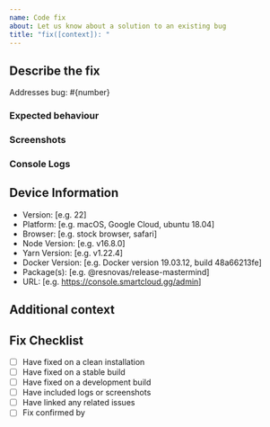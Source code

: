 ```yaml
---
name: Code fix
about: Let us know about a solution to an existing bug
title: "fix([context]): "
---
```


<!-- @format -->

<!-- Please use [context] in title to describe the package related to this issue.
Valid options are; Release, Label, Variable, Installer
context example: bug(installer): {your title here}
-->

## Describe the fix

Addresses bug: #{number}

<!-- A clear and concise description of what the fix is. -->

### Expected behaviour

<!-- A clear and concise description of what you expected to happen. -->

### Screenshots

### Console Logs

## Device Information

<!-- Please delete all information not relivent-->

- Version: [e.g. 22]
- Platform: [e.g. macOS, Google Cloud, ubuntu 18.04]
- Browser: [e.g. stock browser, safari]
- Node Version: [e.g. v16.8.0]
- Yarn Version: [e.g. v1.22.4]
- Docker Version: [e.g. Docker version 19.03.12, build 48a66213fe]
- Package(s): [e.g. @resnovas/release-mastermind]
- URL: [e.g. https://console.smartcloud.gg/admin]

## Additional context

<!-- Add any other context about the problem here. -->

## Fix Checklist

<!-- Please be honest here; we don't mind if you haven't done all these steps; however, we need to know where has been tested and how extensively we need to test it ourselves.

We would appreciate it if you could maintain this section cleanly and clearly. If someone confirms your bug, add them to the "Fix confirmed by" section. Our bot will automatically detect if you have enough users confirmed to tag this bug as "Fix - Confirmed".
-->

- [ ] Have fixed on a clean installation
- [ ] Have fixed on a stable build
- [ ] Have fixed on a development build
- [ ] Have included logs or screenshots
- [ ] Have linked any related issues
- [ ] Fix confirmed by <!--@yourusername & @friendsusername-->
